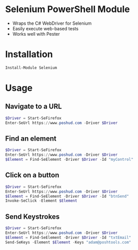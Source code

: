 # Selenium PowerShell Module

- Wraps the C# WebDriver for Selenium
- Easily execute web-based tests
- Works well with Pester

# Installation

```powershell
Install-Module Selenium
```

# Usage

## Navigate to a URL

```powershell
$Driver = Start-SeFirefox 
Enter-SeUrl https://www.poshud.com -Driver $Driver
```

## Find an element

```powershell
$Driver = Start-SeFirefox 
Enter-SeUrl https://www.poshud.com -Driver $Driver
$Element = Find-SeElement -Driver $Driver -Id "myControl"
```

## Click on a button

```powershell
$Driver = Start-SeFirefox 
Enter-SeUrl https://www.poshud.com -Driver $Driver
$Element = Find-SeElement -Driver $Driver -Id "btnSend"
Invoke-SeClick -Element $Element
```

## Send Keystrokes

```powershell
$Driver = Start-SeFirefox 
Enter-SeUrl https://www.poshud.com -Driver $Driver
$Element = Find-SeElement -Driver $Driver -Id "txtEmail"
Send-SeKeys -Element $Element -Keys "adam@poshtools.com"
```